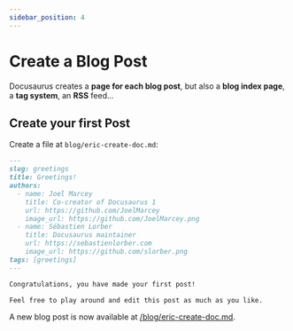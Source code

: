 ```yaml
---
sidebar_position: 4
---
```


# Create a Blog Post

Docusaurus creates a **page for each blog post**, but also a **blog index page**, a **tag system**, an **RSS** feed...

## Create your first Post

Create a file at `blog/eric-create-doc.md`:

```md title="blog/eric-create-doc.md"
---
slug: greetings
title: Greetings!
authors:
  - name: Joel Marcey
    title: Co-creator of Docusaurus 1
    url: https://github.com/JoelMarcey
    image_url: https://github.com/JoelMarcey.png
  - name: Sébastien Lorber
    title: Docusaurus maintainer
    url: https://sebastienlorber.com
    image_url: https://github.com/slorber.png
tags: [greetings]
---

Congratulations, you have made your first post!

Feel free to play around and edit this post as much as you like.
```

A new blog post is now available at [/blog/eric-create-doc.md](/blog/eric-create-doc.md).
